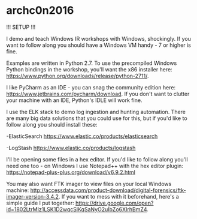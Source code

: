 # archc0n2016

!!! SETUP !!!

I demo and teach Windows IR workshops with Windows, shockingly. If you want to follow along you should have a Windows VM handy - 7 or higher is fine. 

Examples are written in Python 2.7. To use the precompiled Windows Python bindings in the workshop, you'll want the x86 installer here: https://www.python.org/downloads/release/python-2711/.

I like PyCharm as an IDE - you can snag the community edition here: https://www.jetbrains.com/pycharm/download. If you don't want to clutter your machine with an IDE, Python's IDLE will work fine. 

I use the ELK stack to demo log ingestion and hunting automation. There are many big data solutions that you could use for this, but if you'd like to follow along you should install these: 

-ElasticSearch https://www.elastic.co/products/elasticsearch

-LogStash https://www.elastic.co/products/logstash

I'll be opening some files in a hex editor. If you'd like to follow along you'll need one too - on Windows I use Notepad++ with the hex editor plugin: https://notepad-plus-plus.org/download/v6.9.2.html

You may also want FTK imager to view files on your local Windows machine: http://accessdata.com/product-download/digital-forensics/ftk-imager-version-3.4.2. If you want to mess with it beforehand, here's a simple guide I put together: https://drive.google.com/open?id=1802LtrMIz1LSK1D2wqcSlKqSaNyO2uIbZo6XIrhBmZ4. 



